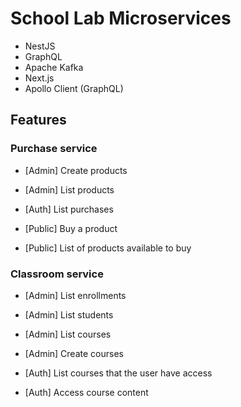# School Lab Microservices

- NestJS
- GraphQL
- Apache Kafka
- Next.js
- Apollo Client (GraphQL)

## Features

### Purchase service

- [Admin] Create products
- [Admin] List products

- [Auth] List purchases

- [Public] Buy a product
- [Public] List of products available to buy

### Classroom service

- [Admin] List enrollments
- [Admin] List students
- [Admin] List courses
- [Admin] Create courses

- [Auth] List courses that the user have access
- [Auth] Access course content
